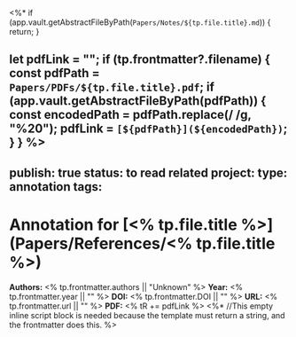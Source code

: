 <%*
if (app.vault.getAbstractFileByPath(`Papers/Notes/${tp.file.title}.md`)) {
  return;
}

let pdfLink = "";
if (tp.frontmatter?.filename) {
    const pdfPath = `Papers/PDFs/${tp.file.title}.pdf`;
    if (app.vault.getAbstractFileByPath(pdfPath)) {
        const encodedPath = pdfPath.replace(/ /g, "%20");
        pdfLink = `[${pdfPath}](${encodedPath})`;
    }
}
%>
---
publish: true
status: to read
related project:
type: annotation
tags: 
---
# Annotation for [<% tp.file.title %>](Papers/References/<% tp.file.title %>)

**Authors:** <% tp.frontmatter.authors || "Unknown" %>
**Year:** <% tp.frontmatter.year || "" %>
**DOI:** <% tp.frontmatter.DOI || "" %>
**URL:** <% tp.frontmatter.url || "" %>
**PDF:** <% tR += pdfLink %>
<%*
//This empty inline script block is needed because the template must return a string, and the frontmatter does this.
%>